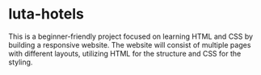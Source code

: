 # luta-hotels
This is a beginner-friendly project focused on learning HTML and CSS by building a responsive website. The website will consist of multiple pages with different layouts, utilizing HTML for the structure and CSS for the styling.
